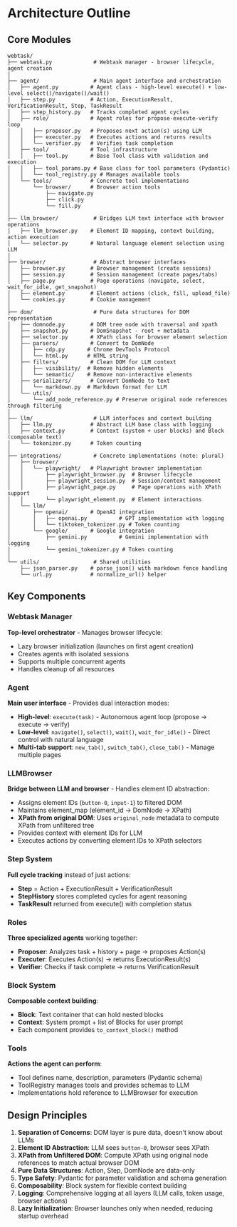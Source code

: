 # Architecture Outline

## Core Modules

```
webtask/
├── webtask.py             # Webtask manager - browser lifecycle, agent creation
│
├── agent/                 # Main agent interface and orchestration
│   ├── agent.py          # Agent class - high-level execute() + low-level select()/navigate()/wait()
│   ├── step.py           # Action, ExecutionResult, VerificationResult, Step, TaskResult
│   ├── step_history.py   # Tracks completed agent cycles
│   ├── role/             # Agent roles for propose-execute-verify loop
│   │   ├── proposer.py   # Proposes next action(s) using LLM
│   │   ├── executer.py   # Executes actions and returns results
│   │   └── verifier.py   # Verifies task completion
│   ├── tool/             # Tool infrastructure
│   │   ├── tool.py       # Base Tool class with validation and execution
│   │   ├── tool_params.py # Base class for tool parameters (Pydantic)
│   │   └── tool_registry.py # Manages available tools
│   └── tools/            # Concrete tool implementations
│       └── browser/      # Browser action tools
│           ├── navigate.py
│           ├── click.py
│           └── fill.py
│
├── llm_browser/           # Bridges LLM text interface with browser operations
│   ├── llm_browser.py    # Element ID mapping, context building, action execution
│   └── selector.py       # Natural language element selection using LLM
│
├── browser/               # Abstract browser interfaces
│   ├── browser.py        # Browser management (create sessions)
│   ├── session.py        # Session management (create pages/tabs)
│   ├── page.py           # Page operations (navigate, select, wait_for_idle, get_snapshot)
│   ├── element.py        # Element actions (click, fill, upload_file)
│   └── cookies.py        # Cookie management
│
├── dom/                   # Pure data structures for DOM representation
│   ├── domnode.py        # DOM tree node with traversal and xpath
│   ├── snapshot.py       # DomSnapshot - root + metadata
│   ├── selector.py       # XPath class for browser element selection
│   ├── parsers/          # Convert to DomNode
│   │   ├── cdp.py       # Chrome DevTools Protocol
│   │   └── html.py      # HTML string
│   ├── filters/          # Clean DOM for LLM context
│   │   ├── visibility/  # Remove hidden elements
│   │   └── semantic/    # Remove non-interactive elements
│   ├── serializers/      # Convert DomNode to text
│   │   └── markdown.py  # Markdown format for LLM
│   └── utils/
│       └── add_node_reference.py # Preserve original node references through filtering
│
├── llm/                   # LLM interfaces and context building
│   ├── llm.py            # Abstract LLM base class with logging
│   ├── context.py        # Context (system + user blocks) and Block (composable text)
│   └── tokenizer.py      # Token counting
│
├── integrations/          # Concrete implementations (note: plural)
│   ├── browser/
│   │   └── playwright/   # Playwright browser implementation
│   │       ├── playwright_browser.py  # Browser lifecycle
│   │       ├── playwright_session.py  # Session/context management
│   │       ├── playwright_page.py     # Page operations with XPath support
│   │       └── playwright_element.py  # Element interactions
│   └── llm/
│       ├── openai/       # OpenAI integration
│       │   ├── openai.py          # GPT implementation with logging
│       │   └── tiktoken_tokenizer.py # Token counting
│       └── google/       # Google integration
│           ├── gemini.py          # Gemini implementation with logging
│           └── gemini_tokenizer.py # Token counting
│
└── utils/                 # Shared utilities
    ├── json_parser.py    # parse_json() with markdown fence handling
    └── url.py            # normalize_url() helper

```

## Key Components

### Webtask Manager
**Top-level orchestrator** - Manages browser lifecycle:
- Lazy browser initialization (launches on first agent creation)
- Creates agents with isolated sessions
- Supports multiple concurrent agents
- Handles cleanup of all resources

### Agent
**Main user interface** - Provides dual interaction modes:
- **High-level**: `execute(task)` - Autonomous agent loop (propose → execute → verify)
- **Low-level**: `navigate()`, `select()`, `wait()`, `wait_for_idle()` - Direct control with natural language
- **Multi-tab support**: `new_tab()`, `switch_tab()`, `close_tab()` - Manage multiple pages

### LLMBrowser
**Bridge between LLM and browser** - Handles element ID abstraction:
- Assigns element IDs (`button-0`, `input-1`) to filtered DOM
- Maintains element_map (element_id → DomNode → XPath)
- **XPath from original DOM**: Uses `original_node` metadata to compute XPath from unfiltered tree
- Provides context with element IDs for LLM
- Executes actions by converting element IDs to XPath selectors

### Step System
**Full cycle tracking** instead of just actions:
- **Step** = Action + ExecutionResult + VerificationResult
- **StepHistory** stores completed cycles for agent reasoning
- **TaskResult** returned from execute() with completion status

### Roles
**Three specialized agents** working together:
- **Proposer**: Analyzes task + history + page → proposes Action(s)
- **Executer**: Executes Action(s) → returns ExecutionResult(s)
- **Verifier**: Checks if task complete → returns VerificationResult

### Block System
**Composable context building**:
- **Block**: Text container that can hold nested blocks
- **Context**: System prompt + list of Blocks for user prompt
- Each component provides `to_context_block()` method

### Tools
**Actions the agent can perform**:
- Tool defines name, description, parameters (Pydantic schema)
- ToolRegistry manages tools and provides schemas to LLM
- Implementations hold reference to LLMBrowser for execution

## Design Principles

1. **Separation of Concerns**: DOM layer is pure data, doesn't know about LLMs
2. **Element ID Abstraction**: LLM sees `button-0`, browser sees XPath
3. **XPath from Unfiltered DOM**: Compute XPath using original node references to match actual browser DOM
4. **Pure Data Structures**: Action, Step, DomNode are data-only
5. **Type Safety**: Pydantic for parameter validation and schema generation
6. **Composability**: Block system for flexible context building
7. **Logging**: Comprehensive logging at all layers (LLM calls, token usage, browser actions)
8. **Lazy Initialization**: Browser launches only when needed, reducing startup overhead
